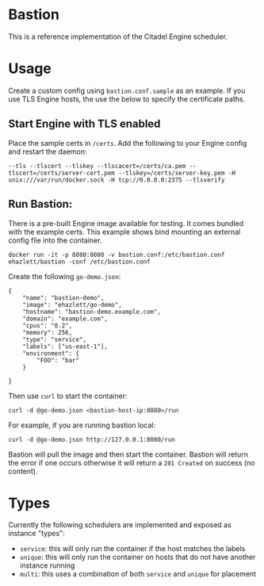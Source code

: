 # Bastion
This is a reference implementation of the Citadel Engine scheduler.

# Usage
Create a custom config using `bastion.conf.sample` as an example.  If you use TLS Engine hosts, the use the below to specify the certificate paths.

## Start Engine with TLS enabled
Place the sample certs in `/certs`.  Add the following to your Engine config and restart the daemon:

`--tls --tlscert --tlskey --tlscacert=/certs/ca.pem --tlscert=/certs/server-cert.pem --tlskey=/certs/server-key.pem -H unix:///var/run/docker.sock -H tcp://0.0.0.0:2375 --tlsverify`

## Run Bastion:
There is a pre-built Engine image available for testing.  It comes bundled with the example certs.  This example shows bind mounting an external config file into the container.

`docker run -it -p 8080:8080 -v bastion.conf:/etc/bastion.conf ehazlett/bastion -conf /etc/bastion.conf`

Create the following `go-demo.json`:

```
{
    "name": "bastion-demo",
    "image": "ehazlett/go-demo",
    "hostname": "bastion-demo.example.com",
    "domain": "example.com",
    "cpus": "0.2",
    "memory": 256,
    "type": "service",
    "labels": ["us-east-1"],
    "environment": {
        "FOO": "bar"
    }

}
```

Then use `curl` to start the container:

`curl -d @go-demo.json <bastion-host-ip:8080>/run`

For example, if you are running bastion local:

`curl -d @go-demo.json http://127.0.0.1:8080/run`

Bastion will pull the image and then start the container.  Bastion will return the error if one occurs otherwise it will return a `201 Created` on success (no content).

# Types
Currently the following schedulers are implemented and exposed as instance "types":

* `service`: this will only run the container if the host matches the labels
* `unique`: this will only run the container on hosts that do not have another instance running
* `multi`: this uses a combination of both `service` and `unique` for placement
